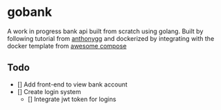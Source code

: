 # gobank

A work in progress bank api built from scratch using golang. Built by following tutorial from [anthonygg](https://github.com/anthdm/gobank) and dockerized by integrating with the docker template from [awesome compose](https://github.com/docker/awesome-compose/tree/master/nginx-golang-postgres)

## Todo

- [] Add front-end to view bank account
- [] Create login system
  - [] Integrate jwt token for logins